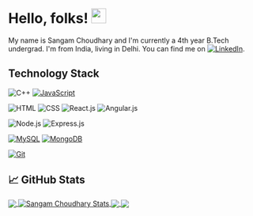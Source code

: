 <!-- More info, tips and tricks for making GitHub Profile README can be found in my article at https://towardsdatascience.com/build-a-stunning-readme-for-your-github-profile-9b80434fe5d7 -->

<!-- [![Header](https://raw.githubusercontent.com/MartinHeinz/MartinHeinz/master/readme_header.png "Header")](https://martinheinz.dev/) -->

# Hello, folks! <img src="https://raw.githubusercontent.com/MartinHeinz/MartinHeinz/master/wave.gif" width="30px" height="30px" />

My name is Sangam Choudhary and I'm currently a 4th year B.Tech undergrad. I'm from India, living in Delhi. You can find me on [![LinkedIn][3.2]][3].

## Technology Stack

![C++](https://img.shields.io/badge/C%2B%2B-Primary%20Programming%20Language-red)
[![JavaScript](https://img.shields.io/badge/-JavaScript-%23F7DF1C?style=flat-square&logo=javascript&logoColor=000000&labelColor=%23F7DF1C&color=%23FFCE5A)](https://www.javascript.com/)

![HTML](https://img.shields.io/badge/Html-Frontend-blue) ![CSS](https://img.shields.io/badge/CSS-Frontend-pink) ![React.js](https://img.shields.io/badge/React.js-Frontend-blue) ![Angular.js](https://img.shields.io/badge/Angular-Frontend-red)

![Node.js](https://img.shields.io/badge/Node.js-Backend-success) ![Express.js](https://img.shields.io/badge/Express.js-Backend-yellow)

[![MySQL](https://img.shields.io/badge/-SQL-4479A1?style=flat-square&logo=MySQL&logoColor=ffffff)](https://www.mysql.com/)
[![MongoDB](https://img.shields.io/badge/-MongoDB-47A248?style=flat-square&logo=MongoDB&logoColor=ffffff)](https://www.mongodb.com/)

[![Git](https://img.shields.io/badge/-Git-%23F05032?style=flat-square&logo=git&logoColor=%23ffffff)](https://git-scm.com/)

## &#x1f4c8; GitHub Stats

<a href="https://github.com/MartinHeinz/SangamChoudhary">
  <img align="center" src="https://github-readme-stats.vercel.app/api/top-langs/?username=SangamChoudhary&hide=java,html,tex&title_color=ffffff&text_color=c9cacc&icon_color=2bbc8a&bg_color=1d1f21&langs_count=3" />
</a>
<a href="https://github.com/MartinHeinz/SangamChoudhary">
  <img align="center" src="https://github-readme-stats.vercel.app/api?username=SangamChoudhary&show_icons=true&line_height=27&count_private=true&title_color=ffffff&text_color=c9cacc&icon_color=2bbc8a&bg_color=1d1f21" alt="Sangam Choudhary Stats" />
</a>

<a href="https://github.com/Sangamchoudhary/ShopKart">
  <img align="center" src="https://github-readme-stats.vercel.app/api/pin/?username=SangamChoudhary&repo=ShopKart&title_color=ffffff&text_color=c9cacc&icon_color=2bbc8a&bg_color=1d1f21" />
</a>


<a href="https://github.com/Sangamchoudhary/AsteroidBlaster">
  <img align="center" src="https://github-readme-stats.vercel.app/api/pin/?username=SangamChoudhary&repo=AsteroidBlaster&title_color=ffffff&text_color=c9cacc&icon_color=2bbc8a&bg_color=1d1f21" />
</a>    

<!-- links to social media icons -->

<!-- icons with padding -->

[1.1]: http://i.imgur.com/tXSoThF.png (twitter icon with padding)
[2.1]: http://i.imgur.com/0o48UoR.png (github icon with padding)

<!-- icons without padding -->

[1.2]: http://i.imgur.com/wWzX9uB.png (twitter icon without padding)
[2.2]: http://i.imgur.com/9I6NRUm.png (github icon without padding)
[3.2]: https://raw.githubusercontent.com/MartinHeinz/MartinHeinz/master/linkedin-3-16.png (LinkedIn icon without padding)


<!-- links to your social media accounts -->

[1]: https://twitter.com/Martin_Heinz_
[2]: https://github.com/MartinHeinz
[3]: https://www.linkedin.com/in/sangamchoudhary-a909661b0/


<!-- Resources -->
<!-- Icons: https://simpleicons.org/ -->
<!-- GitHub Stats: https://github.com/anuraghazra/github-readme-stats -->
<!-- Emojis: https://emojipedia.org/emoji/ -->
<!-- HTML Emojis: https://www.fileformat.info/index.htm -->
<!-- Shields: https://shields.io/ -->
<!-- Awesome GitHub Profile README: https://github.com/abhisheknaiidu/awesome-github-profile-readme -->
